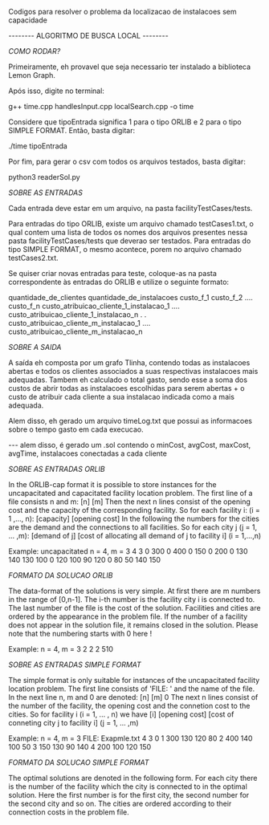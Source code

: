 Codigos para resolver o problema da localizacao de instalacoes sem capacidade


-------- ALGORITMO DE BUSCA LOCAL --------


*COMO RODAR?*

Primeiramente, eh provavel que seja necessario ter instalado a biblioteca Lemon Graph.


Após isso, digite no terminal:

g++ time.cpp handlesInput.cpp localSearch.cpp -o time


Considere que tipoEntrada significa 1 para o tipo ORLIB e 2 para o tipo SIMPLE FORMAT.
Então, basta digitar:

./time tipoEntrada


Por fim, para gerar o csv com todos os arquivos testados, basta digitar:

python3 readerSol.py


*SOBRE AS ENTRADAS*


Cada entrada deve estar em um arquivo, na pasta facilityTestCases/tests.

Para entradas do tipo ORLIB, existe um arquivo chamado testCases1.txt, o qual contem uma lista de todos os nomes dos arquivos presentes nessa pasta facilityTestCases/tests que deverao ser testados.
Para entradas do tipo SIMPLE FORMAT, o mesmo acontece, porem no arquivo chamado testCases2.txt.

Se quiser criar novas entradas para teste, coloque-as na pasta correspondente às entradas do ORLIB e utilize o seguinte formato:

quantidade_de_clientes quantidade_de_instalacoes
custo_f_1 custo_f_2 .... custo_f_n
custo_atribuicao_cliente_1_instalacao_1 .... custo_atribuicao_cliente_1_instalacao_n 
.
.
custo_atribuicao_cliente_m_instalacao_1 .... custo_atribuicao_cliente_m_instalacao_n  



*SOBRE A SAIDA*

A saída eh composta por um grafo Tlinha, contendo todas as instalacoes abertas e todos os clientes associados a suas respectivas instalacoes mais adequadas.
Tambem eh calculado o total gasto, sendo esse a soma dos custos de abrir todas as instalacoes escolhidas para serem abertas + o custo de atribuir cada cliente a sua instalacao indicada como a mais adequada.

Alem disso, eh gerado um arquivo timeLog.txt que possui as informacoes sobre o tempo gasto em cada execucao.

--- alem disso, é gerado um .sol contendo o minCost, avgCost, maxCost, avgTime, instalacoes conectadas a cada cliente


*SOBRE AS ENTRADAS ORLIB*

In the ORLIB-cap format it is possible to store instances for the uncapacitated and capacitated facility location problem. The first line of a file consists n and m:
[n] [m]
Then the next n lines consist of the opening cost and the capacity of the corresponding facility.
So for each facility i: (i = 1 ,..., n):
[capacity] [opening cost]
In the following the numbers for the cities are the demand and the connections to all facilities.
So for each city j (j = 1, ... ,m): 
[demand of j] 
[cost of allocating all demand of j to facility i] (i = 1,...,n)

Example: uncapacitated n = 4, m = 3
4 3
0 300
0 400
0 150
0 200
0
130 140 130 100
0
120 100 90 120
0 
80 50 140 150



*FORMATO DA SOLUCAO ORLIB*

The data-format of the solutions is very simple. At first there are m numbers in the range of [0,n-1]. The i-th number is the facility city i is connected to. The last number of the file is the cost of the solution. Facilities and cities are ordered by the appearance in the problem file. If the number of a facility does not appear in the solution file, it remains closed in the solution. Please note that the numbering starts with 0 here !

Example: n = 4, m = 3
2 2 2 510



*SOBRE AS ENTRADAS SIMPLE FORMAT*

The simple format is only suitable for instances of the uncapacitated facility location problem.
The first line consists of 'FILE: ' and the name of the file. In the next line n, m and 0 are denoted:
[n] [m] 0
The next n lines consist of the number of the facility, the opening cost and the connetion cost to the cities.
So for facility i (i = 1, ... , n) we have
[i] [opening cost] [cost of conneting city j to facility i] (j = 1, ... ,m)

Example: n = 4, m = 3
FILE: Exapmle.txt
4 3 0
1 300 130 120 80
2 400 140 100 50
3 150 130 90 140
4 200 100 120 150



*FORMATO DA SOLUCAO SIMPLE FORMAT*

The optimal solutions are denoted in the following form. For each city there
is the number of the facility which the city is connected to in the optimal
solution. Here the first number is for the first city, the second number for
the second city and so on. The cities are ordered according to their 
connection costs in the problem file.
